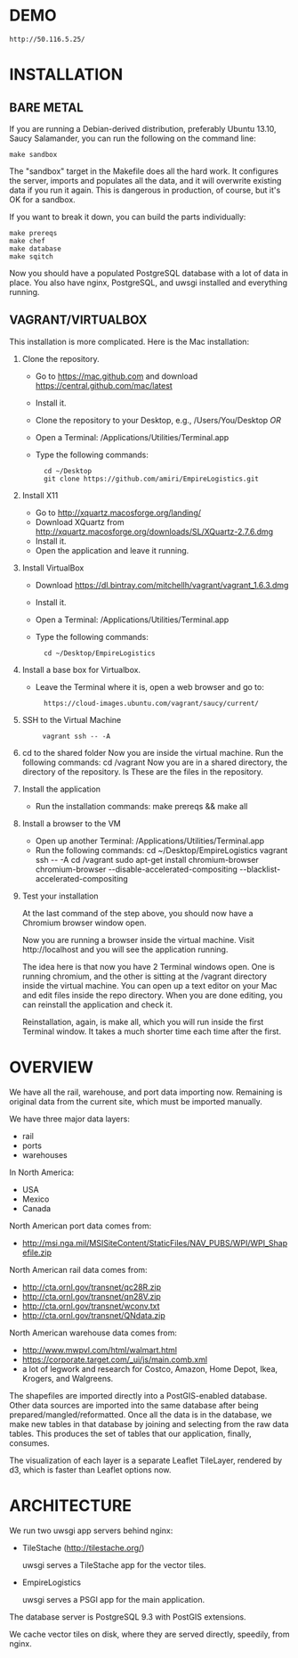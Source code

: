 # DEMO

    http://50.116.5.25/

# INSTALLATION

## BARE METAL

If you are running a Debian-derived distribution, preferably Ubuntu 13.10,
Saucy Salamander, you can run the following on the command line:

    make sandbox

The "sandbox" target in the Makefile does all the hard work. It configures
the server, imports and populates all the data, and it will overwrite
existing data if you run it again. This is dangerous in production, of
course, but it's OK for a sandbox.

If you want to break it down, you can build the parts individually:

    make prereqs
    make chef
    make database
    make sqitch

Now you should have a populated PostgreSQL database with
a lot of data in place. You also have nginx, PostgreSQL, and uwsgi
installed and everything running.

## VAGRANT/VIRTUALBOX

This installation is more complicated. Here is the Mac installation:

1. Clone the repository.
    * Go to https://mac.github.com and download https://central.github.com/mac/latest
    * Install it.
    * Clone the repository to your Desktop, e.g., /Users/You/Desktop
            *OR*
    * Open a Terminal: /Applications/Utilities/Terminal.app
    * Type the following commands:

            cd ~/Desktop
            git clone https://github.com/amiri/EmpireLogistics.git

2. Install X11
    * Go to http://xquartz.macosforge.org/landing/
    * Download XQuartz from http://xquartz.macosforge.org/downloads/SL/XQuartz-2.7.6.dmg
    * Install it.
    * Open the application and leave it running.

3. Install VirtualBox
    * Download https://dl.bintray.com/mitchellh/vagrant/vagrant_1.6.3.dmg
    * Install it.
    * Open a Terminal: /Applications/Utilities/Terminal.app
    * Type the following commands:

            cd ~/Desktop/EmpireLogistics

4. Install a base box for Virtualbox.
    * Leave the Terminal where it is, open a web browser and go to:

            https://cloud-images.ubuntu.com/vagrant/saucy/current/

5. SSH to the Virtual Machine

            vagrant ssh -- -A

6. cd to the shared folder
    Now you are inside the virtual machine. Run the following commands:
        cd /vagrant
    Now you are in a shared directory, the directory of the repository.
        ls
    These are the files in the repository.

7. Install the application
    * Run the installation commands:
            make prereqs && make all
8. Install a browser to the VM
    * Open up another Terminal: /Applications/Utilities/Terminal.app
    * Run the following commands:
            cd ~/Desktop/EmpireLogistics
            vagrant ssh -- -A
            cd /vagrant
            sudo apt-get install chromium-browser
            chromium-browser --disable-accelerated-compositing --blacklist-accelerated-compositing
9. Test your installation

    At the last command of the step above, you should now have a Chromium browser window
    open.

    Now you are running a browser inside the virtual machine. Visit
    http://localhost and you will see the application running.
    
    The idea here is that now you have 2 Terminal windows open. One
    is running chromium, and the other is sitting at the /vagrant
    directory inside the virtual machine. You can open up a text
    editor on your Mac and edit files inside the repo directory. When you
    are done editing, you can reinstall the application and check it.

    Reinstallation, again, is make all, which you will run inside the
    first Terminal window. It takes a much shorter time each time after
    the first.

# OVERVIEW

We have all the rail, warehouse, and port data importing now. Remaining
is original data from the current site, which must be imported
manually.

We have three major data layers:

* rail
* ports
* warehouses

In North America:

* USA
* Mexico
* Canada

North American port data comes from:

* http://msi.nga.mil/MSISiteContent/StaticFiles/NAV_PUBS/WPI/WPI_Shapefile.zip

North American rail data comes from:

* http://cta.ornl.gov/transnet/qc28R.zip
* http://cta.ornl.gov/transnet/qn28V.zip
* http://cta.ornl.gov/transnet/wconv.txt
* http://cta.ornl.gov/transnet/QNdata.zip

North American warehouse data comes from:

* http://www.mwpvl.com/html/walmart.html
* https://corporate.target.com/_ui/js/main.comb.xml
* a lot of legwork and research for Costco, Amazon,
Home Depot, Ikea, Krogers, and Walgreens.

The shapefiles are imported directly into a PostGIS-enabled
database. Other data sources are imported into the same database
after being prepared/mangled/reformatted. Once all the data is in
the database, we make new tables in that database by joining and
selecting from the raw data tables. This produces the set of tables
that our application, finally, consumes.

The visualization of each layer is a separate Leaflet TileLayer,
rendered by d3, which is faster than Leaflet options now.

# ARCHITECTURE

We run two uwsgi app servers behind nginx:

* TileStache (http://tilestache.org/)

    uwsgi serves a TileStache app for the vector tiles.

* EmpireLogistics

    uwsgi serves a PSGI app for the main application.

The database server is PostgreSQL 9.3 with PostGIS extensions.

We cache vector tiles on disk, where they are served
directly, speedily, from nginx.
